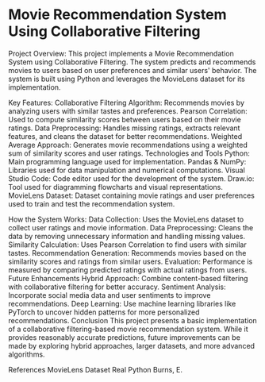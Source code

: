#  Movie Recommendation System Using Collaborative Filtering

Project Overview: 
This project implements a Movie Recommendation System using Collaborative Filtering. The system predicts and recommends movies to users based on user preferences and similar users' behavior. The system is built using Python and leverages the MovieLens dataset for its implementation.

Key Features: 
Collaborative Filtering Algorithm: Recommends movies by analyzing users with similar tastes and preferences.
Pearson Correlation: Used to compute similarity scores between users based on their movie ratings.
Data Preprocessing: Handles missing ratings, extracts relevant features, and cleans the dataset for better recommendations.
Weighted Average Approach: Generates movie recommendations using a weighted sum of similarity scores and user ratings.
Technologies and Tools
Python: Main programming language used for implementation.
Pandas & NumPy: Libraries used for data manipulation and numerical computations.
Visual Studio Code: Code editor used for the development of the system.
Draw.io: Tool used for diagramming flowcharts and visual representations.
MovieLens Dataset: Dataset containing movie ratings and user preferences used to train and test the recommendation system.

How the System Works:
Data Collection: Uses the MovieLens dataset to collect user ratings and movie information.
Data Preprocessing: Cleans the data by removing unnecessary information and handling missing values.
Similarity Calculation: Uses Pearson Correlation to find users with similar tastes.
Recommendation Generation: Recommends movies based on the similarity scores and ratings from similar users.
Evaluation: Performance is measured by comparing predicted ratings with actual ratings from users.
Future Enhancements
Hybrid Approach: Combine content-based filtering with collaborative filtering for better accuracy.
Sentiment Analysis: Incorporate social media data and user sentiments to improve recommendations.
Deep Learning: Use machine learning libraries like PyTorch to uncover hidden patterns for more personalized recommendations.
Conclusion
This project presents a basic implementation of a collaborative filtering-based movie recommendation system. While it provides reasonably accurate predictions, future improvements can be made by exploring hybrid approaches, larger datasets, and more advanced algorithms.

References
MovieLens Dataset
Real Python
Burns, E.
